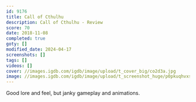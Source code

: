 ```yaml
---
id: 9176
title: Call of Cthulhu
description: Call of Cthulhu - Review
score: 70
date: 2018-11-08
completed: true
goty: []
modified_date: 2024-04-17
screenshots: []
tags: []
videos: []
cover: //images.igdb.com/igdb/image/upload/t_cover_big/co2d3a.jpg
image: //images.igdb.com/igdb/image/upload/t_screenshot_huge/p0pkuqhvxsbqocex5pwi.jpg
---
```

Good lore and feel, but janky gameplay and animations.